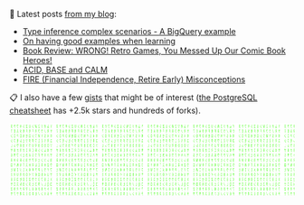 📝 Latest posts [from my blog](https://blog.kartones.net/):

<!--START_SECTION:blogposts-->
* [Type inference complex scenarios - A BigQuery example](https:&#x2F;&#x2F;blog.kartones.net&#x2F;post&#x2F;type-inference-complex-scenarios-bigquery-example&#x2F;)
* [On having good examples when learning](https:&#x2F;&#x2F;blog.kartones.net&#x2F;post&#x2F;on-having-good-examples-when-learning&#x2F;)
* [Book Review: WRONG! Retro Games, You Messed Up Our Comic Book Heroes!](https:&#x2F;&#x2F;blog.kartones.net&#x2F;post&#x2F;book-review-wrong-retro-games-messed-up-comic-book-heroes&#x2F;)
* [ACID, BASE and CALM](https:&#x2F;&#x2F;blog.kartones.net&#x2F;post&#x2F;acid-base-and-calm&#x2F;)
* [FIRE (Financial Independence, Retire Early) Misconceptions](https:&#x2F;&#x2F;blog.kartones.net&#x2F;post&#x2F;fire-financial-independence-retire-early-misconceptions&#x2F;)
<!--END_SECTION:blogposts-->



📋 I also have a few [gists](https://gist.github.com/Kartones?direction=desc&sort=updated) that might be of interest ([the PostgreSQL cheatsheet](https://gist.github.com/Kartones/dd3ff5ec5ea238d4c546) has +2.5k stars and hundreds of forks).

<img src="matrix-effect.svg" width="800" height="128">
